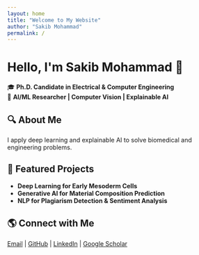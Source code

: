 ```yaml
---
layout: home
title: "Welcome to My Website"
author: "Sakib Mohammad"
permalink: /
---
```


# Hello, I'm Sakib Mohammad 👋

🎓 **Ph.D. Candidate in Electrical & Computer Engineering**  
🔬 **AI/ML Researcher | Computer Vision | Explainable AI**  

## 🔍 About Me
I apply deep learning and explainable AI to solve biomedical and engineering problems.

## 🚀 Featured Projects
- **Deep Learning for Early Mesoderm Cells**  
- **Generative AI for Material Composition Prediction**  
- **NLP for Plagiarism Detection & Sentiment Analysis**

## 🌎 Connect with Me
[Email](mailto:sakibmohammad1994@gmail.com) | [GitHub](https://github.com/sakibmohammad) | [LinkedIn](https://www.linkedin.com/in/sakibmohammad1) | [Google Scholar](https://scholar.google.com/citations?user=4wFZT0AAAAAJ&hl=en)
